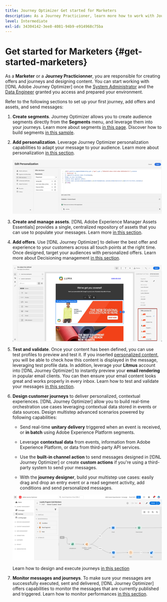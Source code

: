 ```yaml
---
title: Journey Optimizer Get started for Marketers
description: As a Journey Practicioner, learn more how to work with Journey Optimizer
level: Intermediate
exl-id: 34304142-3ee8-4081-94b9-e914968c75ba
---
```

# Get started for Marketers {#get-started-marketers}

As a **Marketer** or a **Journey Practicionner**, you are responsible for creating offers and journeys and designing content. You can start working with [!DNL Adobe Journey Optimizer] once the [System Administrator](administrator.md) and the [Data Engineer](data-engineer.md) granted you access and prepared your environment.

Refer to the following sections to set up your first journey, add offers and assets, and send messages:

1. **Create segments**. Journey Optimizer allows you to create audience segments directly from the **Segments** menu, and leverage them into your journeys.  Learn more about segments [in this page](../../segment/about-segments.md). Discover how to build segments [in this sample](../../segment/creating-a-segment.md).

1. **Add personalization**. Leverage Journey Optimizer personalization capabilities to adapt your message to your audience. Learn more about personalization [in this section](../../personalization/personalize.md).

    ![](../assets/perso_ee2.png)
    
1. **Create and manage assets**. [!DNL Adobe Experience Manager Assets Essentials] provides a single, centralized repository of assets that you can use to populate your messages. Learn more [in this section](../../design/assets-essentials.md).

1. **Add offers**. Use [!DNL Journey Optimizer] to deliver the best offer and experience to your customers across all touch points at the right time. Once designed, target your audiences with personalized offers. Learn more about Decisioning management [in this section](../../offers/get-started/starting-offer-decisioning.md).

    ![](../assets/offers-e2e-offers-displayed.png)
    
1. **Test and validate**. Once your content has been defined, you can use test profiles to preview and test it. If you inserted [personalized content](../../personalization/personalize.md), you will be able to check how this content is displayed in the message, leveraging test profile data. In addition, leverage your **Litmus** account into [!DNL Journey Optimizer] to instantly preview your **email rendering** in popular email clients. You can then ensure your email content looks great and works properly in every inbox. Learn how to test and validate your messages [in this section](../../design/preview.md).

1. **Design customer journeys** to deliver personalized, contextual experiences. [!DNL Journey Optimizer] allow you to build real-time orchestration use cases leveraging contextual data stored in events or data sources. Design multistep advanced scenarios powered by following capabilities:

    * Send real-time **unitary delivery** triggered when an event is received, or **in batch** using Adobe Experience Platform segments.

    * Leverage **contextual data** from events, information from Adobe Experience Platform, or data from third-party API services.

    * Use the **built-in channel action** to send messages designed in [!DNL Journey Optimizer] or create **custom actions** if you're using a third-party system to send your messages.

    * With the **journey designer**, build your multistep use cases: easily drag and drop an entry event or a read segment activity, add conditions and send personalized messages.

    ![](../assets/journey-design.png)

    Learn how to design and execute journeys [in this section](../../building-journeys/journey-gs.md)

1. **Monitor messages and journeys**. To make sure your messages are successfully executed, sent and delivered, [!DNL Journey Optimizer] offers capabilities to monitor the messages that are currently published and triggered. Learn how to monitor performances [in this section](../../reports/global-report.md).
